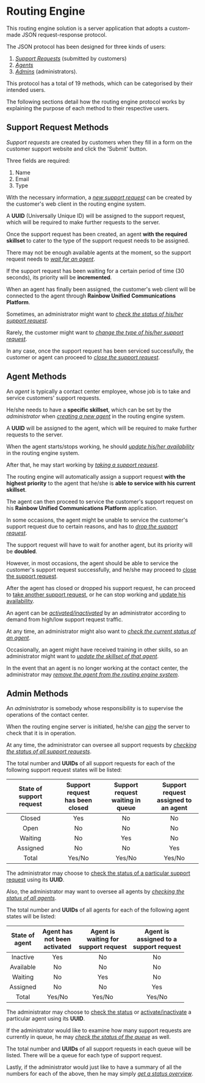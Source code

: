 # Routing Engine

This routing engine solution is a server application that adopts a custom-made JSON request-response protocol.

The JSON protocol has been designed for three kinds of users:

  1. [*Support Requests*](#support-request-methods) (submitted by customers)
  2. [*Agents*](#agent-methods)
  3. [*Admins*](#admin-methods) (administrators). 

This protocol has a total of 19 methods, which can be categorised by their intended users.

The following sections detail how the routing engine protocol works by explaining the purpose of each method to their respective users.

## Support Request Methods

*Support requests* are created by customers when they fill in a form on the customer support website and click the 'Submit' button.

Three fields are required:

  1. Name
  2. Email
  3. Type

With the necessary information, a [*new support request*][new_support_request] can be created by the customer's web client in the routing engine system.

A **UUID** (Universally Unique ID) will be assigned to the support request, which will be required to make further requests to the server.

Once the support request has been created, an agent **with the required skillset** to cater to the type of the support request needs to be assigned.

There may not be enough available agents at the moment, so the support request needs to [*wait for an agent*][wait_for_agent].

If the support request has been waiting for a certain period of time (30 seconds), its priority will be **incremented**.

When an agent has finally been assigned, the customer's web client will be connected to the agent through **Rainbow Unified Communications Platform**.

Sometimes, an administrator might want to [*check the status of his/her support request*][check_support_request].

Rarely, the customer might want to [*change the type of his/her support request*][change_support_request_type].

In any case, once the support request has been serviced successfully, the customer or agent can proceed to [*close the support request*][close_support_request].


[new_support_request]: https://github.com/han-keong/routingengine/blob/master/test/support_request_methods/new_support_request_tests.md
[wait_for_agent]: https://github.com/han-keong/routingengine/blob/master/test/support_request_methods/wait_for_agent_tests.md
[check_support_request]: https://github.com/han-keong/routingengine/blob/master/test/support_request_methods/check_support_request_tests.md
[change_support_request_type]: https://github.com/han-keong/routingengine/blob/master/test/support_request_methods/change_support_request_type_tests.md
[close_support_request]: https://github.com/han-keong/routingengine/blob/master/test/support_request_methods/close_support_request_tests.md

## Agent Methods

An *agent* is typically a contact center employee, whose job is to take and service customers' support requests.

He/she needs to have a **specific skillset**, which can be set by the *administrator* when [*creating a new agent*][new_agent] in the routing engine system.

A **UUID** will be assigned to the agent, which will be required to make further requests to the server.

When the agent starts/stops working, he should [*update his/her availability*][update_agent_availability] in the routing engine system.

After that, he may start working by [*taking a support request*][take_support_request].

The routing engine will automatically assign a support request **with the highest priority** to the agent that he/she is **able to service with his current skillset**.

The agent can then proceed to service the customer's support request on his **Rainbow Unified Communications Platform** application.

In some occasions, the agent might be unable to service the customer's support request due to certain reasons, and has to [*drop the support request*][drop_support_request].

The support request will have to wait for another agent, but its priority will be **doubled**.

However, in most occasions, the agent should be able to service the customer's support request successfully, and he/she may proceed to [close the support request][close_support_request].

After the agent has closed or dropped his support request, he can proceed to [take another support request][take_support_request], or he can stop working and [update his availability][update_agent_availability].

An agent can be [*activated/inactivated*][activate_agent] by an administrator according to demand from high/low support request traffic.

At any time, an administrator might also want to [*check the current status of an agent*][check_agent].

Occasionally, an agent might have received training in other skills, so an administrator might want to [*update the skillset of that agent*][update_agent_skills].

In the event that an agent is no longer working at the contact center, the administrator may [*remove the agent from the routing engine system*][remove_agent].

[new_agent]: https://github.com/han-keong/routingengine/blob/master/test/agent_methods/new_agent_tests.md
[update_agent_availability]: https://github.com/han-keong/routingengine/blob/master/test/agent_methods/update_agent_availability_tests.md
[take_support_request]: https://github.com/han-keong/routingengine/blob/master/test/agent_methods/take_support_request_tests.md
[drop_support_request]: https://github.com/han-keong/routingengine/blob/master/test/agent_methods/drop_support_request_tests.md
[activate_agent]: https://github.com/han-keong/routingengine/blob/master/test/agent_methods/activate_agent_tests.md
[check_agent]: https://github.com/han-keong/routingengine/blob/master/test/agent_methods/check_agent_tests.md
[update_agent_skills]: https://github.com/han-keong/routingengine/blob/master/test/agent_methods/update_agent_skills_tests.md
[remove_agent]: https://github.com/han-keong/routingengine/blob/master/test/agent_methods/remove_agent_tests.md


## Admin Methods

An *administrator* is somebody whose responsibility is to supervise the operations of the contact center.

When the routing engine server is initiated, he/she can [*ping*][ping] the server to check that it is in operation.

At any time, the administrator can oversee all support requests by [*checking the status of all support requests*][get_support_request_status].

The total number and **UUIDs** of all support requests for each of the following support request states will be listed:

| State of</br>support request | Support request</br>has been</br>closed | Support request</br>waiting in</br>queue | Support request</br>assigned to</br>an agent |
| :--------------------------: | :-------------------------------------: | :--------------------------------------: | :------------------------------------------: |
| Closed                       | Yes                                     | No                                       | No                                           |
| Open                         | No                                      | No                                       | No                                           |
| Waiting                      | No                                      | Yes                                      | No                                           |
| Assigned                     | No                                      | No                                       | Yes                                          |
| Total                        | Yes/No                                  | Yes/No                                   | Yes/No                                       |

The administrator may choose to [check the status of a particular support request][check_support_request] using its **UUID**.

Also, the administrator may want to oversee all agents by [*checking the status of all agents*][get_agent_status].

The total number and **UUIDs** of all agents for each of the following agent states will be listed:

| State of</br>agent | Agent has</br>not been</br>activated | Agent is</br>waiting for</br>support request | Agent is</br>assigned to a</br>support request |
| :----------------: | :----------------------------------: | :------------------------------------------: | :--------------------------------------------: |
| Inactive           | Yes                                  | No                                           | No                                             |
| Available          | No                                   | No                                           | No                                             |
| Waiting            | No                                   | Yes                                          | No                                             |
| Assigned           | No                                   | No                                           | Yes                                            |
| Total              | Yes/No                               | Yes/No                                       | Yes/No                                         |

The administrator may choose to [check the status][check_agent] or [activate/inactivate][activate_agent] a particular agent using its **UUID**.

If the administrator would like to examine how many support requests are currently in queue, he may [*check the status of the queue*][get_queue_status] as well.

The total number and **UUIDs** of all support requests in each queue will be listed. There will be a queue for each type of support request.

Lastly, if the administrator would just like to have a summary of all the numbers for each of the above, then he may simply [*get a status overview*][get_status_overview].

[ping]: https://github.com/han-keong/routingengine/blob/master/test/admin_methods/ping_tests.md
[get_support_request_status]: https://github.com/han-keong/routingengine/blob/master/test/admin_methods/get_support_request_status_tests.md
[get_agent_status]: https://github.com/han-keong/routingengine/blob/master/test/admin_methods/get_agent_status_tests.md
[get_queue_status]: https://github.com/han-keong/routingengine/blob/master/test/admin_methods/get_queue_status_tests.md
[get_status_overview]: https://github.com/han-keong/routingengine/blob/master/test/admin_methods/get_status_overview_tests.md






























































































































